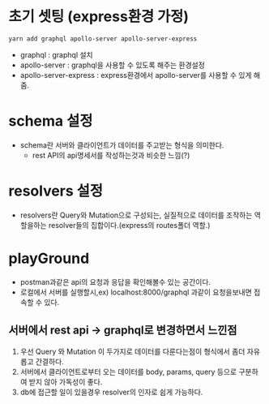 # 초기 셋팅 (express환경 가정)

```
yarn add graphql apollo-server apollo-server-express
```

- graphql : graphql 설치
- apollo-server : graphql을 사용할 수 있도록 해주는 환경설정
- apollo-server-express : express환경에서 apollo-server를 사용할 수 있게 해줌.

# schema 설정

- schema란 서버와 클라이언트가 데이터를 주고받는 형식을 의미한다.
  - rest API의 api명세서를 작성하는것과 비슷한 느낌(?)

# resolvers 설정

- resolvers란 Query와 Mutation으로 구성되는, 실질적으로 데이터를 조작하는 역할을하는 resolver들의 집합이다.(express의 routes폴더 역할.)

# playGround

- postman과같은 api의 요청과 응답을 확인해볼수 있는 공간이다.
- 로컬에서 서버를 실행할시,ex) localhost:8000/graphql 과같이 요청을보내면 접속할 수 있다.

## 서버에서 rest api -> graphql로 변경하면서 느낀점

1. 우선 Query 와 Mutation 이 두가지로 데이터를 다룬다는점이 형식에서 좀더 자유롭고 간결하다.
2. 서버에서 클라이언트로부터 오는 데이터를 body, params, query 등으로 구분하여 받지 않아 가독성이 좋다.
3. db에 접근할 일이 있을경우 resolver의 인자로 쉽게 가능하다.
